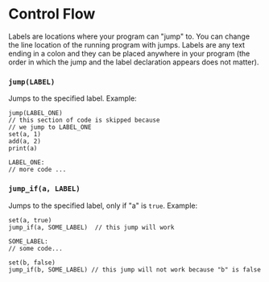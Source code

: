 # Control Flow

Labels are locations where your program can "jump" to. You can change the line location of the running program with jumps.
Labels are any text ending in a colon and they can be placed anywhere in your program (the order in which the jump and the label declaration appears does not matter).

### `jump(LABEL)`

Jumps to the specified label.
Example:

```
jump(LABEL_ONE)
// this section of code is skipped because
// we jump to LABEL_ONE
set(a, 1)
add(a, 2)
print(a)

LABEL_ONE:
// more code ...
```

### `jump_if(a, LABEL)`

Jumps to the specified label, only if "a" is `true`.
Example:

```
set(a, true)
jump_if(a, SOME_LABEL)  // this jump will work

SOME_LABEL:
// some code...

set(b, false)
jump_if(b, SOME_LABEL) // this jump will not work because "b" is false
```